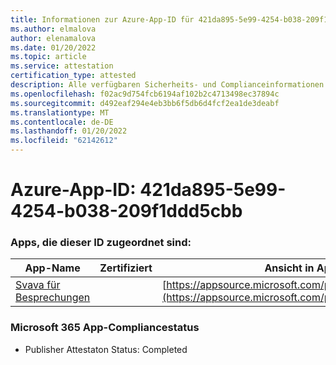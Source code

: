 ```yaml
---
title: Informationen zur Azure-App-ID für 421da895-5e99-4254-b038-209f1ddd5cbb
ms.author: elmalova
author: elenamalova
ms.date: 01/20/2022
ms.topic: article
ms.service: attestation
certification_type: attested
description: Alle verfügbaren Sicherheits- und Complianceinformationen für 421da895-5e99-4254-b038-209f1ddd5cbb.
ms.openlocfilehash: f02ac9d754fcb6194af102b2c4713498ec37894c
ms.sourcegitcommit: d492eaf294e4eb3bb6f5db6d4fcf2ea1de3deabf
ms.translationtype: MT
ms.contentlocale: de-DE
ms.lasthandoff: 01/20/2022
ms.locfileid: "62142612"
---
```

# <a name="azure-app-id-421da895-5e99-4254-b038-209f1ddd5cbb"></a>Azure-App-ID: 421da895-5e99-4254-b038-209f1ddd5cbb


### <a name="apps-associated-with-this-id"></a>Apps, die dieser ID zugeordnet sind:
| **App-Name** | **Zertifiziert** | **Ansicht in AppSource** |
|--------------|---------------|-----------------------|
| [Svava für Besprechungen](https://docs.microsoft.com/microsoft-365-app-certification/forward/WA200001723) |  | [https://appsource.microsoft.com/product/office/WA200001723](https://appsource.microsoft.com/product/office/WA200001723) |

### <a name="microsoft-365-app-compliance-status"></a>Microsoft 365 App-Compliancestatus
- Publisher Attestaton Status: Completed
